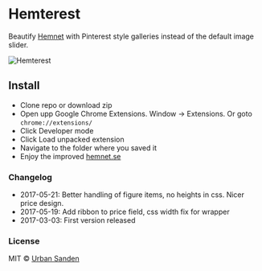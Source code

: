 # Hemterest

Beautify [Hemnet](http://hemnet.se) with Pinterest style galleries instead of the default image slider.

![Hemterest](https://res.cloudinary.com/urre/image/upload/v1495183525/lt6xfweej0awk3fxqiyl.png)

## Install

+ Clone repo or download zip
+ Open upp Google Chrome Extensions. Window → Extensions. Or goto `chrome://extensions/`
+ Click Developer mode
+ Click Load unpacked extension
+ Navigate to the folder where you saved it
+ Enjoy the improved [hemnet.se](http://hemnet.se)

### Changelog
+ 2017-05-21: Better handling of figure items, no heights in css. Nicer price design.
+ 2017-05-19: Add ribbon to price field, css width fix for wrapper
+ 2017-03-03: First version released

### License

MIT © [Urban Sanden](https://twitter.com/urre)